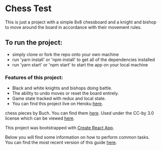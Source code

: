 # Chess Test

This is just a project with a simple 8x8 chessboard and a knight and bishop to move around the board in accordance with their movement rules.

## To run the project:
- simply clone or fork the repo onto your own machine
- run 'yarn install' or 'npm install' to get all of the dependencies installed
- run 'yarn start' or 'npm start' to start the app on your local machine

### Features of this project:
- Black and white knights and bishops doing battle.
- The ability to undo moves or reset the board entirely.
- Game state tracked with redux and local state.
- You can find this project live on Heroku [here](https://chess-test.herokuapp.com).

chess pieces by Buch.  You can find them [here](https://opengameart.org/content/chess-pieces-set).  Used under the CC-by 3.0 license which can be viewed [here](https://creativecommons.org/licenses/by/3.0/).


This project was bootstrapped with [Create React App](https://github.com/facebookincubator/create-react-app).

Below you will find some information on how to perform common tasks.<br>
You can find the most recent version of this guide [here](https://github.com/facebookincubator/create-react-app/blob/master/packages/react-scripts/template/README.md).